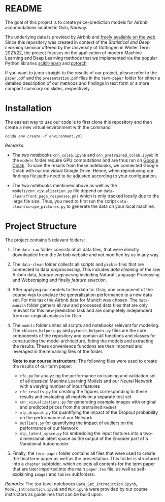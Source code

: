 # README

The goal of this project is to create price-prediction models for Airbnb accomodations located in Oslo, Norway.

The underlying data is provided by Airbnb and [freely available on the web](http://insideairbnb.com/get-the-data.html).
Since this repository was created in context of the *Statistical and Deep Learning* seminar offered by the University of Göttingen in Winter Term 2021/22, the project focuses on the application of modern Machine Learning and Deep Learning methods that we implemented via the popular Python libraries [scikit-learn](https://scikit-learn.org/stable/) and [pytorch](https://pytorch.org/)

If you want to jump straight to the results of our project, please refer to the `paper.pdf` and the `presentation.pdf` files in the `term-paper` folder for either a detailed description of our methods and findings in text form or a more compact summary on slides, respectively.

# Installation

The easiest way to use our code is to first clone this repository and then create a new virtual environment with the command

```
conda env create -f environment.yml
```

*Remarks*:

- The two notebooks `cnn_colab.ipynb` and `cnn_pretrained_colab.ipynb` in the `models` folder require GPU computations and are thus run on [Google Colab](https://colab.research.google.com/notebooks/intro.ipynb?hl=de).
To save the results from these notebooks, we connected Google Colab with our individual Google Drive.
Hence, when reproducing our findings file paths need to be adjusted according to your configuration.

- The two notebooks mentioned above as well as the `models/cnn_visualization.py` file depend on `data-clean/front_page_responses.pkl` which is only tracked locally due to the large file size.
Thus, you need to first run the script `data-clean/scrape_pictures.py` to generate the data on your local machine.

# Project Structure

The project contains $5$ relevant folders:

1. The `data-raw` folder consists of all data files, that were directly downloaded from the Airbnb website and not modified by us in any way.

1. The `data-clean` folder collects all scripts and `pickle` files that are connected to data *preprocessing*.
This includes *data cleaning* of the raw Airbnb data, *feature engineering* including Natural Language Processing and Webscraping and finally *feature selection*.

1. After applying our models to the data for Oslo, one component of the course was to analyze the generalization performance to a new data set.
For this task the Airbnb data for Munich was chosen.
The `data-munich` folder gathers all raw and processed data files that are only relevant for this new prediction task and are completely independent from our original analysis for Oslo.

1. The `models` folder unites all scripts and notebooks relevant for modeling.
The `sklearn_helpers.py` and `pytorch_helpers.py` files are the core components of the repository and contain all functions and classes for constructing the model architecture, fitting the models and extracting the results.
These convenience functions are then imported and leveraged in the remaining files of the folder.

    **Note to our course instructors**:
    The following files were used to create the results of our term paper:

    - `rfe.py` for analyzing the performance on training and validation set of all classical Machine Learning Models and our Neural Network with a varying number of input features
    - `rfe_results.py` for creating the figures corresponding to these results and evaluating all models on a separate test set
    - `cnn_visualizations.py` for generating example images with original and predicted prices from the pretrained `ResNet`
    - `mlp_dropout.py` for quantifying the impact of the Dropout probability on the performance of our Network
    - `outliers.py` for quantifying the impact of outliers on the performance of our Network
    - `mlp_latent_space.py` for embedding the input features into a two-dimensional latent space as the output of the Encoder part of a Variational Autoencoder

1. Finally, the `term-paper` folder contains all files that were used to create the final term paper as well as the presentation.
This folder is structured into a `chapter` subfolder, which collects all contents for the term paper that are later imported into the main `paper.tex` file, as well as self-explaining `images` and `tables` subfolders.


*Remarks*:
The top-level notebooks `Data_Set_Introduction.ipynb`, `Model_Introduction.ipynb` and `MLP.ipynb` were provided by our course instructors as guidelines that can be build upon.





